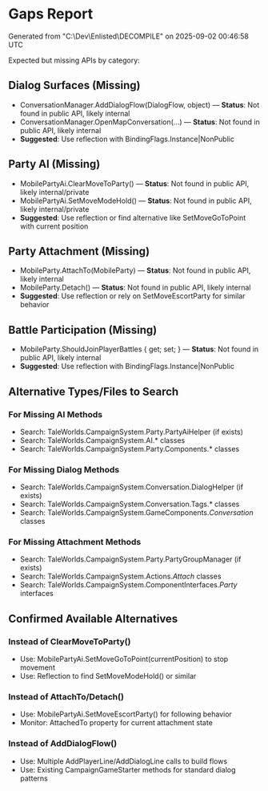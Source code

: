 # Gaps Report

Generated from "C:\Dev\Enlisted\DECOMPILE" on 2025-09-02 00:46:58 UTC

Expected but missing APIs by category:

## Dialog Surfaces (Missing)

- ConversationManager.AddDialogFlow(DialogFlow, object) — **Status**: Not found in public API, likely internal
- ConversationManager.OpenMapConversation(...) — **Status**: Not found in public API, likely internal
- **Suggested**: Use reflection with BindingFlags.Instance|NonPublic

## Party AI (Missing)

- MobilePartyAi.ClearMoveToParty() — **Status**: Not found in public API, likely internal/private
- MobilePartyAi.SetMoveModeHold() — **Status**: Not found in public API, likely internal/private  
- **Suggested**: Use reflection or find alternative like SetMoveGoToPoint with current position

## Party Attachment (Missing)

- MobileParty.AttachTo(MobileParty) — **Status**: Not found in public API, likely internal
- MobileParty.Detach() — **Status**: Not found in public API, likely internal
- **Suggested**: Use reflection or rely on SetMoveEscortParty for similar behavior

## Battle Participation (Missing)

- MobileParty.ShouldJoinPlayerBattles { get; set; } — **Status**: Not found in public API, likely internal
- **Suggested**: Use reflection with BindingFlags.Instance|NonPublic

## Alternative Types/Files to Search

### For Missing AI Methods
- Search: TaleWorlds.CampaignSystem.Party.PartyAiHelper (if exists)
- Search: TaleWorlds.CampaignSystem.AI.* classes
- Search: TaleWorlds.CampaignSystem.Party.Components.* classes

### For Missing Dialog Methods  
- Search: TaleWorlds.CampaignSystem.Conversation.DialogHelper (if exists)
- Search: TaleWorlds.CampaignSystem.Conversation.Tags.* classes
- Search: TaleWorlds.CampaignSystem.GameComponents.*Conversation* classes

### For Missing Attachment Methods
- Search: TaleWorlds.CampaignSystem.Party.PartyGroupManager (if exists)
- Search: TaleWorlds.CampaignSystem.Actions.*Attach* classes
- Search: TaleWorlds.CampaignSystem.ComponentInterfaces.*Party* interfaces

## Confirmed Available Alternatives

### Instead of ClearMoveToParty()
- Use: MobilePartyAi.SetMoveGoToPoint(currentPosition) to stop movement
- Use: Reflection to find SetMoveModeHold() or similar

### Instead of AttachTo/Detach()
- Use: MobilePartyAi.SetMoveEscortParty() for following behavior
- Monitor: AttachedTo property for current attachment state

### Instead of AddDialogFlow()
- Use: Multiple AddPlayerLine/AddDialogLine calls to build flows
- Use: Existing CampaignGameStarter methods for standard dialog patterns
